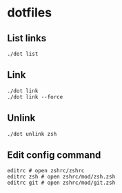 # dotfiles

## List links

```console
./dot list
```

## Link

```console
./dot link
./dot link --force
```

## Unlink

```console
./dot unlink zsh
```

## Edit config command

```console
editrc # open zshrc/zshrc
editrc zsh # open zshrc/mod/zsh.zsh
editrc git # open zshrc/mod/git.zsh
```
